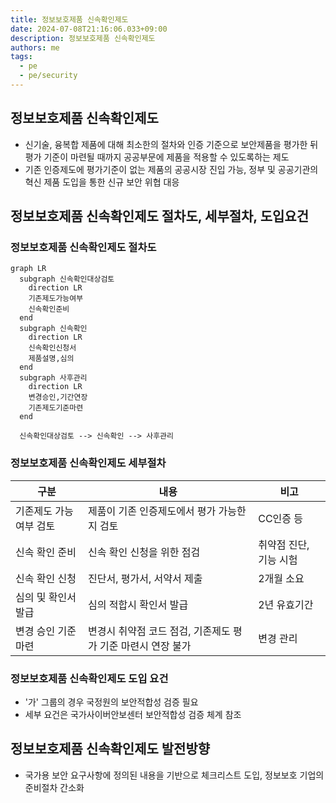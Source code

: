 ```yaml
---
title: 정보보호제품 신속확인제도
date: 2024-07-08T21:16:06.033+09:00
description: 정보보호제품 신속확인제도
authors: me
tags: 
  - pe
  - pe/security 
---
```


## 정보보호제품 신속확인제도

- 신기술, 융복합 제품에 대해 최소한의 절차와 인증 기준으로 보안제품을 평가한 뒤 평가 기준이 마련될 때까지 공공부문에 제품을 적용할 수 있도록하는 제도
- 기존 인증제도에 평가기준이 없는 제품의 공공시장 진입 가능, 정부 및 공공기관의 혁신 제품 도입을 통한 신규 보안 위협 대응

## 정보보호제품 신속확인제도 절차도, 세부절차, 도입요건

### 정보보호제품 신속확인제도 절차도

```mermaid
graph LR 
  subgraph 신속확인대상검토
    direction LR
    기존제도가능여부
    신속확인준비
  end
  subgraph 신속확인
    direction LR
    신속확인신청서
    제품설명,심의
  end
  subgraph 사후관리
    direction LR
    변경승인,기간연장
    기존제도기준마련
  end

  신속확인대상검토 --> 신속확인 --> 사후관리
```

### 정보보호제품 신속확인제도 세부절차

| 구분 | 내용 | 비고 |
| --- | --- | --- |
| 기존제도 가능여부 검토 | 제품이 기존 인증제도에서 평가 가능한지 검토 | CC인증 등 |
| 신속 확인 준비 | 신속 확인 신청을 위한 점검 | 취약점 진단, 기능 시험 |
| 신속 확인 신청 | 진단서, 평가서, 서약서 제출 | 2개월 소요 |
| 심의 및 확인서 발급 | 심의 적합시 확인서 발급 | 2년 유효기간 |
| 변경 승인 기준 마련 | 변경시 취약점 코드 점검, 기존제도 평가 기준 마련시 연장 불가 | 변경 관리 |

### 정보보호제품 신속확인제도 도입 요건

- '가' 그룹의 경우 국정원의 보안적합성 검증 필요
- 세부 요건은 국가사이버안보센터 보안적합성 검증 체계 참조

## 정보보호제품 신속확인제도 발전방향

- 국가용 보안 요구사항에 정의된 내용을 기반으로 체크리스트 도입, 정보보호 기업의 준비절차 간소화
